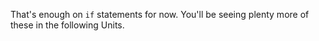 That's enough on `if` statements for now. You'll be seeing plenty more of these in the following Units.
